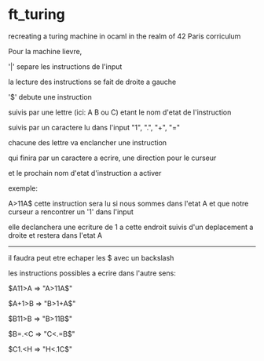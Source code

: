 # ft_turing
recreating a turing machine in ocaml in the realm of 42 Paris corriculum

Pour la machine lievre,

'|' separe les instructions de l'input

la lecture des instructions se fait de droite a gauche

'$' debute une instruction 

suivis par une lettre (ici: A B ou C) etant le nom d'etat de l'instruction

suivis par un caractere lu dans l'input "1", ".", "+", "=" 

chacune des lettre va enclancher une instruction

qui finira par un caractere a ecrire, une direction pour le curseur

et le prochain nom d'etat d'instruction a activer

exemple:

A>11A$ cette instruction sera lu si nous sommes dans l'etat A et que notre curseur a rencontrer un '1' dans l'input

elle declanchera une ecriture de 1 a cette endroit suivis d'un deplacement a droite et restera dans l'etat A

--------------------------------------------------

il faudra peut etre echaper les $ avec un backslash

les instructions possibles a ecrire dans l'autre sens:

$A11>A => "A>11A\$"

$A+1>B => "B>1+A\$"

$B11>B => "B>11B\$"

$B=.<C => "C<.=B\$"

$C1.<H => "H<.1C\$"
